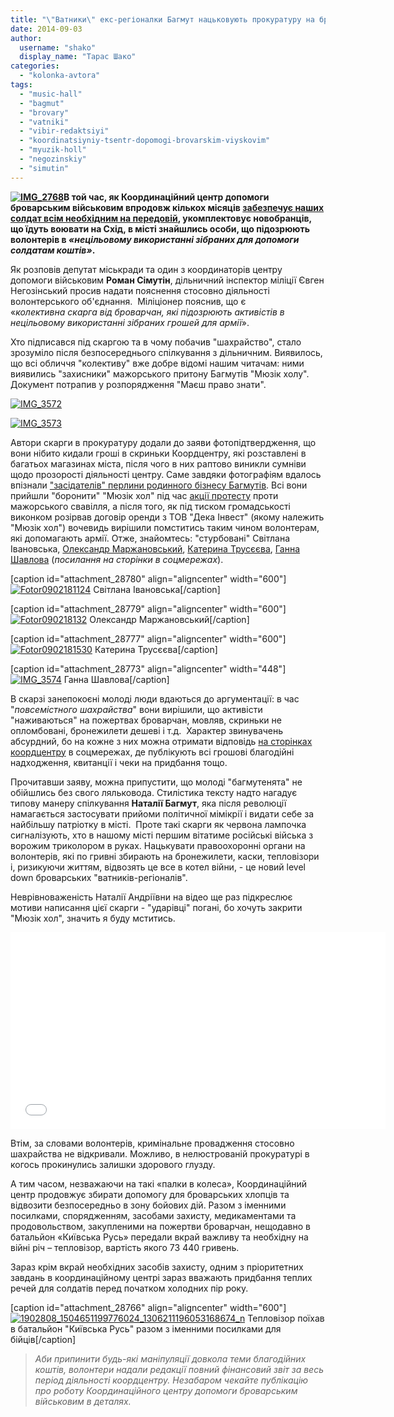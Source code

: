 ```yaml
---
title: "\"Ватники\" екс-регіоналки Багмут нацьковують прокуратуру на броварських волонтерів - помста за \"Мюзік хол\"?"
date: 2014-09-03
author: 
  username: "shako"
  display_name: "Тарас Шако"
categories: 
  - "kolonka-avtora"
tags: 
  - "music-hall"
  - "bagmut"
  - "brovary"
  - "vatniki"
  - "vibir-redaktsiyi"
  - "koordinatsiyniy-tsentr-dopomogi-brovarskim-viyskovim"
  - "myuzik-holl"
  - "negozinskiy"
  - "simutin"
---
```


**[![IMG_2768](https://mpz.brovary.org/wp-content/uploads/2014/09/IMG_2768.jpg)](https://mpz.brovary.org/wp-content/uploads/2014/09/IMG_2768.jpg)В той час, як Координаційний центр допомоги броварським військовим впродовж кількох місяців [забезпечує наших солдат всім необхідним на передовій](https://mpz.brovary.org/brovari-slov-yansk-pershiy-marsh-kidok-dorogoyu-dopomogi/), укомплектовує новобранців, що їдуть воювати на Схід, в місті знайшлись особи, що підозрюють волонтерів в _«нецільовому використанні зібраних для допомоги солдатам коштів»_.** 

Як розповів депутат міськради та один з координаторів центру допомоги військовим **Роман Сімутін**, дільничний інспектор міліції Євген Негозінський просив надати пояснення стосовно діяльності волонтерського об'єднання.  Міліціонер пояснив, що є «_колективна скарга від броварчан, які підозрюють активістів в нецільовому використанні зібраних грошей для армії_».

Хто підписався під скаргою та в чому побачив "шахрайство", стало зрозуміло після безпосереднього спілкування з дільничним. Виявилось, що всі обличчя "колективу" вже добре відомі нашим читачам: ними виявились "захисники" мажорського притону Багмутів "Мюзік холу". Документ потрапив у розпорядження "Маєш право знати".

[![IMG_3572](https://mpz.brovary.org/wp-content/uploads/2014/09/IMG_3572.jpg)](https://mpz.brovary.org/wp-content/uploads/2014/09/IMG_3572.jpg)

[![IMG_3573](https://mpz.brovary.org/wp-content/uploads/2014/09/IMG_3573.jpg)](https://mpz.brovary.org/wp-content/uploads/2014/09/IMG_3573.jpg)

Автори скарги в прокуратуру додали до заяви фотопідтвердження, що вони нібито кидали гроші в скриньки Коордцентру, які розставлені в багатьох магазинах міста, після чого в них раптово виникли сумніви щодо прозорості діяльності центру. Саме завдяки фотографіям вдалось впізнали ["засідателів" перлини родинного бізнесу Багмутів](https://mpz.brovary.org/bagmutenyata-hto-stav-na-zahist-regionalivskogo-pritonu-foto/). Всі вони прийшли "боронити" "Мюзік хол" під час [акції протесту](https://mpz.brovary.org/brovarchani-dali-vladi-10-dniv-na-viselennya-kafe-bagmutiv-z-prometeyu/) проти мажорського свавілля, а після того, як під тиском громадськості виконком розірвав договір оренди з ТОВ "Дека Інвест" (якому належить "Мюзік хол") вочевидь вирішили помститись таким чином волонтерам, які допомагають армії. Отже, знайомтесь: "стурбовані" Світлана Івановська, [Олександр Маржановський](http://vk.com/marzhanovsky), [Катерина Трусєєва](http://vk.com/id232615479), [Ганна Шавлова](http://vk.com/id142142017) (_посилання на сторінки в соцмережах_).

\[caption id="attachment\_28780" align="aligncenter" width="600"\][![Fotor0902181124](https://mpz.brovary.org/wp-content/uploads/2014/09/Fotor0902181124.jpg)](https://mpz.brovary.org/wp-content/uploads/2014/09/Fotor0902181124.jpg) Світлана Івановська\[/caption\]

\[caption id="attachment\_28779" align="aligncenter" width="600"\][![Fotor090218132](https://mpz.brovary.org/wp-content/uploads/2014/09/Fotor090218132.jpg)](https://mpz.brovary.org/wp-content/uploads/2014/09/Fotor090218132.jpg) Олександр Маржановський\[/caption\]

\[caption id="attachment\_28777" align="aligncenter" width="600"\][![Fotor0902181530](https://mpz.brovary.org/wp-content/uploads/2014/09/Fotor0902181530.jpg)](https://mpz.brovary.org/wp-content/uploads/2014/09/Fotor0902181530.jpg) Катерина Трусєєва\[/caption\]

\[caption id="attachment\_28773" align="aligncenter" width="448"\][![IMG_3574](https://mpz.brovary.org/wp-content/uploads/2014/09/IMG_3574.jpg)](https://mpz.brovary.org/wp-content/uploads/2014/09/IMG_3574.jpg) Ганна Шавлова\[/caption\]

В скарзі занепокоєні молоді люди вдаються до аргументації: в час "_повсемістного шахрайства_" вони вирішили, що активісти "наживаються" на пожертвах броварчан, мовляв, скриньки не опломбовані, бронежилети дешеві і т.д.  Характер звинувачень абсурдний, бо на кожне з них можна отримати відповідь [на сторінках коордцентру](https://www.facebook.com/koordcentr.brovary) в соцмережах, де публікують всі грошові благодійні надходження, квитанції і чеки на придбання тощо.

Прочитавши заяву, можна припустити, що молоді "багмутенята" не обійшлись без свого ляльковода. Стилістика тексту надто нагадує типову манеру спілкування **Наталії Багмут**, яка після революції намагається застосувати прийоми політичної мімікрії і видати себе за найбільшу патріотку в місті.  Проте такі скарги як червона лампочка сигналізують, хто в нашому місті першим вітатиме російські війська з ворожим триколором в руках. Нацькувати правоохоронні органи на волонтерів, які по гривні збирають на бронежилети, каски, тепловізори і, ризикуючи життям, відвозять це все в котел війни, - це новий level down броварських "ватників-регіоналів".

Неврівноваженість Наталії Андріївни на відео ще раз підкреслює мотиви написання цієї скарги - "ударівці" погані, бо хочуть закрити "Мюзік хол", значить я буду мститись.

<iframe src="//www.youtube.com/embed/00_uWy0492o" width="600" height="315" frameborder="0" allowfullscreen="allowfullscreen"></iframe>

Втім, за словами волонтерів, кримінальне провадження стосовно шахрайства не відкривали. Можливо, в нелюстрованій прокуратурі в когось прокинулись залишки здорового глузду.

А тим часом, незважаючи на такі «палки в колеса», Координаційний центр продовжує збирати допомогу для броварських хлопців та відвозити безпосередньо в зону бойових дій. Разом з іменними посилками, спорядженням, засобами захисту, медикаментами та продовольством, закупленими на пожертви броварчан, нещодавно в батальйон «Київська Русь» передали вкрай важливу та необхідну на війні річ – тепловізор, вартість якого 73 440 гривень.

Зараз крім вкрай необхідних засобів захисту, одним з пріоритетних завдань в координаційному центрі зараз вважають придбання теплих речей для солдатів перед початком холодних пір року.

\[caption id="attachment\_28766" align="aligncenter" width="600"\][![1902808_1504651199776024_1306211196053168674_n](https://mpz.brovary.org/wp-content/uploads/2014/09/1902808_1504651199776024_1306211196053168674_n.jpg)](https://mpz.brovary.org/wp-content/uploads/2014/09/1902808_1504651199776024_1306211196053168674_n.jpg) Тепловізор поїхав в батальйон "Київська Русь" разом з іменними посилками для бійців\[/caption\]

> _Аби припинити будь-які маніпуляції довкола теми благодійних коштів, волонтери надали редакції повний фінансовий звіт за весь період діяльності коордцентру. Незабаром чекайте публікацію про роботу Координаційного центру допомоги броварським військовим в деталях._
